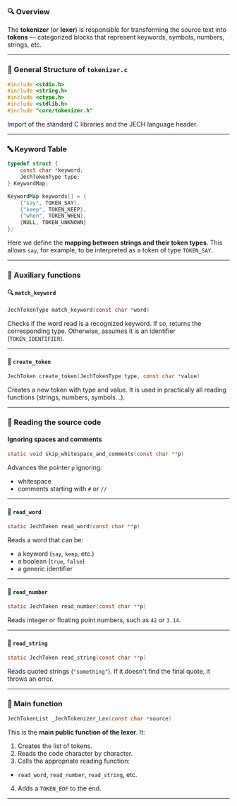 ### 🔍 Overview

The **tokenizer** (or **lexer**) is responsible for transforming the source text into **tokens** — categorized blocks that represent keywords, symbols, numbers, strings, etc.

---

### 📄 General Structure of `tokenizer.c`

```c
#include <stdio.h>
#include <string.h>
#include <ctype.h>
#include <stdlib.h>
#include "core/tokenizer.h"
```

Import of the standard C libraries and the JECH language header.

---

### 🔤 Keyword Table

```c
typedef struct {
	const char *keyword;
	JechTokenType type;
} KeywordMap;

KeywordMap keywords[] = {
	{"say", TOKEN_SAY},
	{"keep", TOKEN_KEEP},
	{"when", TOKEN_WHEN},
	{NULL, TOKEN_UNKNOWN}
};
```

Here we define the **mapping between strings and their token types**. This allows `say`, for example, to be interpreted as a token of type `TOKEN_SAY`.

---

### 🧠 Auxiliary functions

#### 🔍 `match_keyword`

```c
JechTokenType match_keyword(const char *word)
```

Checks if the word read is a recognized keyword. If so, returns the corresponding type. Otherwise, assumes it is an identifier (`TOKEN_IDENTIFIER`).

---

#### 🧱 `create_token`

```c
JechToken create_token(JechTokenType type, const char *value)
```

Creates a new token with type and value. It is used in practically all reading functions (strings, numbers, symbols...).

---

### 🔧 Reading the source code

#### Ignoring spaces and comments

```c
static void skip_whitespace_and_comments(const char **p)
```

Advances the pointer `p` ignoring:

* whitespace
* comments starting with `#` or `//`

---

#### 🧾 `read_word`

```c
static JechToken read_word(const char **p)
```

Reads a word that can be:

* a keyword (`say`, `keep`, etc.)
* a boolean (`true`, `false`)
* a generic identifier

---

#### 🔢 `read_number`

```c
static JechToken read_number(const char **p)
```

Reads integer or floating point numbers, such as `42` or `3.14`.

---

#### 📝 `read_string`

```c
static JechToken read_string(const char **p)
```

Reads quoted strings (`"something"`). If it doesn't find the final quote, it throws an error.

---

### 🎯 Main function

```c
JechTokenList _JechTokenizer_Lex(const char *source)
```

This is the **main public function of the lexer**. It:

1. Creates the list of tokens.
2. Reads the code character by character.
3. Calls the appropriate reading function:
* `read_word`, `read_number`, `read_string`, etc.
4. Adds a `TOKEN_EOF` to the end.

---
